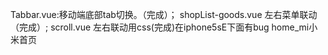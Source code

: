 Tabbar.vue:移动端底部tab切换。（完成）；
shopList-goods.vue   左右菜单联动（完成）;
scroll.vue  左右联动用css(完成)在iphone5sE下面有bug
home_mi小米首页